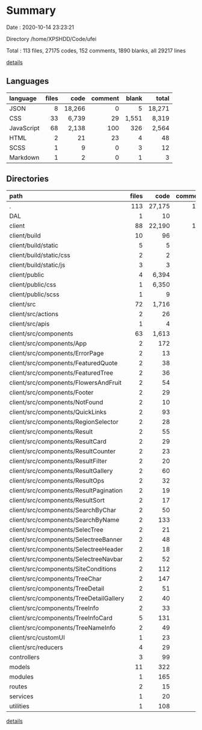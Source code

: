 # Summary

Date : 2020-10-14 23:23:21

Directory /home/XPSHDD/Code/ufei

Total : 113 files,  27175 codes, 152 comments, 1890 blanks, all 29217 lines

[details](details.md)

## Languages
| language | files | code | comment | blank | total |
| :--- | ---: | ---: | ---: | ---: | ---: |
| JSON | 8 | 18,266 | 0 | 5 | 18,271 |
| CSS | 33 | 6,739 | 29 | 1,551 | 8,319 |
| JavaScript | 68 | 2,138 | 100 | 326 | 2,564 |
| HTML | 2 | 21 | 23 | 4 | 48 |
| SCSS | 1 | 9 | 0 | 3 | 12 |
| Markdown | 1 | 2 | 0 | 1 | 3 |

## Directories
| path | files | code | comment | blank | total |
| :--- | ---: | ---: | ---: | ---: | ---: |
| . | 113 | 27,175 | 152 | 1,890 | 29,217 |
| DAL | 1 | 10 | 0 | 2 | 12 |
| client | 88 | 22,190 | 108 | 1,768 | 24,066 |
| client/build | 10 | 96 | 23 | 9 | 128 |
| client/build/static | 5 | 5 | 6 | 0 | 11 |
| client/build/static/css | 2 | 2 | 2 | 0 | 4 |
| client/build/static/js | 3 | 3 | 4 | 0 | 7 |
| client/public | 4 | 6,394 | 30 | 1,448 | 7,872 |
| client/public/css | 1 | 6,350 | 7 | 1,440 | 7,797 |
| client/public/scss | 1 | 9 | 0 | 3 | 12 |
| client/src | 72 | 1,716 | 55 | 310 | 2,081 |
| client/src/actions | 2 | 26 | 2 | 6 | 34 |
| client/src/apis | 1 | 4 | 0 | 1 | 5 |
| client/src/components | 63 | 1,613 | 47 | 292 | 1,952 |
| client/src/components/App | 2 | 172 | 10 | 43 | 225 |
| client/src/components/ErrorPage | 2 | 13 | 0 | 4 | 17 |
| client/src/components/FeaturedQuote | 2 | 38 | 1 | 7 | 46 |
| client/src/components/FeaturedTree | 2 | 36 | 0 | 4 | 40 |
| client/src/components/FlowersAndFruit | 2 | 54 | 1 | 10 | 65 |
| client/src/components/Footer | 2 | 29 | 0 | 4 | 33 |
| client/src/components/NotFound | 2 | 10 | 0 | 6 | 16 |
| client/src/components/QuickLinks | 2 | 93 | 0 | 11 | 104 |
| client/src/components/RegionSelector | 2 | 28 | 0 | 5 | 33 |
| client/src/components/Result | 2 | 55 | 2 | 7 | 64 |
| client/src/components/ResultCard | 2 | 29 | 0 | 7 | 36 |
| client/src/components/ResultCounter | 2 | 23 | 0 | 4 | 27 |
| client/src/components/ResultFilter | 2 | 20 | 0 | 5 | 25 |
| client/src/components/ResultGallery | 2 | 60 | 1 | 7 | 68 |
| client/src/components/ResultOps | 2 | 32 | 1 | 4 | 37 |
| client/src/components/ResultPagination | 2 | 19 | 0 | 2 | 21 |
| client/src/components/ResultSort | 2 | 17 | 0 | 3 | 20 |
| client/src/components/SearchByChar | 2 | 50 | 12 | 6 | 68 |
| client/src/components/SearchByName | 2 | 133 | 9 | 29 | 171 |
| client/src/components/SelecTree | 2 | 21 | 1 | 5 | 27 |
| client/src/components/SelectreeBanner | 2 | 48 | 1 | 12 | 61 |
| client/src/components/SelectreeHeader | 2 | 18 | 1 | 6 | 25 |
| client/src/components/SelectreeNavbar | 2 | 52 | 0 | 7 | 59 |
| client/src/components/SiteConditions | 2 | 112 | 1 | 23 | 136 |
| client/src/components/TreeChar | 2 | 147 | 3 | 34 | 184 |
| client/src/components/TreeDetail | 2 | 51 | 2 | 8 | 61 |
| client/src/components/TreeDetailGallery | 2 | 40 | 0 | 7 | 47 |
| client/src/components/TreeInfo | 2 | 33 | 1 | 2 | 36 |
| client/src/components/TreeInfoCard | 5 | 131 | 0 | 15 | 146 |
| client/src/components/TreeNameInfo | 2 | 49 | 0 | 5 | 54 |
| client/src/customUI | 1 | 23 | 3 | 5 | 31 |
| client/src/reducers | 4 | 29 | 1 | 4 | 34 |
| controllers | 3 | 99 | 3 | 9 | 111 |
| models | 11 | 322 | 5 | 52 | 379 |
| modules | 1 | 165 | 2 | 29 | 196 |
| routes | 2 | 15 | 0 | 6 | 21 |
| services | 1 | 20 | 2 | 2 | 24 |
| utilities | 1 | 108 | 12 | 17 | 137 |

[details](details.md)